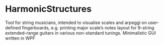 # HarmonicStructures
Tool for string musicians, intended to visualise scales and arpeggi on user-defined fingerboards, e.g.
printing major scale’s notes layout for 9-string extended-range guitars in various non-standard tunings.
Minimalistic GUI written in WPF
